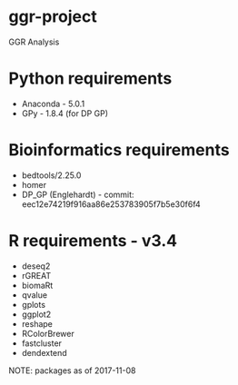 # ggr-project
GGR Analysis

# Python requirements
- Anaconda - 5.0.1
- GPy - 1.8.4 (for DP GP)

# Bioinformatics requirements
- bedtools/2.25.0
- homer
- DP_GP (Englehardt) - commit: eec12e74219f916aa86e253783905f7b5e30f6f4

# R requirements - v3.4
- deseq2
- rGREAT
- biomaRt
- qvalue
- gplots
- ggplot2
- reshape
- RColorBrewer
- fastcluster
- dendextend

NOTE: packages as of 2017-11-08
